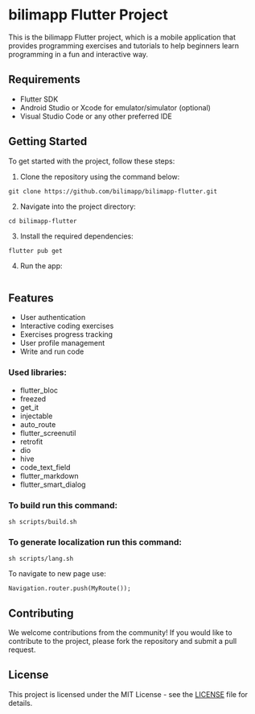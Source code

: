 # bilimapp Flutter Project

This is the bilimapp Flutter project, which is a mobile application that provides programming exercises and tutorials to help beginners learn programming in a fun and interactive way.

## Requirements

- Flutter SDK
- Android Studio or Xcode for emulator/simulator (optional)
- Visual Studio Code or any other preferred IDE

## Getting Started

To get started with the project, follow these steps:

1. Clone the repository using the command below:

```
git clone https://github.com/bilimapp/bilimapp-flutter.git
```

2. Navigate into the project directory:

```
cd bilimapp-flutter
```

3. Install the required dependencies:

```
flutter pub get
```

4. Run the app:

```flutter run

```

## Features

- User authentication
- Interactive coding exercises
- Exercises progress tracking
- User profile management
- Write and run code

### Used libraries:

- flutter_bloc
- freezed
- get_it
- injectable
- auto_route
- flutter_screenutil
- retrofit
- dio
- hive
- code_text_field
- flutter_markdown
- flutter_smart_dialog

### To build run this command:

```
sh scripts/build.sh
```

### To generate localization run this command:

```
sh scripts/lang.sh
```

To navigate to new page use:

```
Navigation.router.push(MyRoute());
```

## Contributing

We welcome contributions from the community! If you would like to contribute to the project, please fork the repository and submit a pull request.

## License

This project is licensed under the MIT License - see the [LICENSE](LICENSE) file for details.
